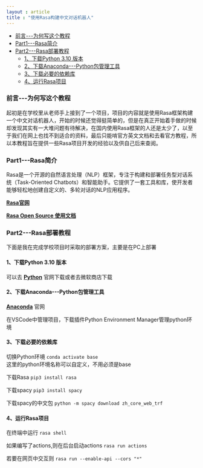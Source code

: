 ```yaml
---
layout : article
title : "使用Rasa构建中文对话机器人"
---
```


<!-- TOC -->

- [前言---为何写这个教程](#前言---为何写这个教程)
- [Part1---Rasa简介](#part1---rasa简介)
- [Part2---Rasa部署教程](#part2---rasa部署教程)
  - [1、下载Python 3.10 版本](#1下载python-310-版本)
  - [2、下载Anaconda---Python包管理工具](#2下载anaconda---python包管理工具)
  - [3、下载必要的依赖库](#3下载必要的依赖库)
  - [4、运行Rasa项目](#4运行rasa项目)

<!-- /TOC -->

### 前言---为何写这个教程

起初是在学校里从老师手上接到了一个项目，项目的内容就是使用Rasa框架构建一个中文对话机器人，开始的时候还觉得挺简单的，但是在真正开始着手做的时候却发现其实有一大堆问题有待解决，在国内使用Rasa框架的人还是太少了，以至于我们在网上也找不到适合的资料，最后只能啃官方英文文档和去看官方教程，所以本教程旨在提供一些Rasa项目开发的经验以及供自己后来查阅。

### Part1---Rasa简介

Rasa是一个开源的自然语言处理（NLP）框架，专注于构建和部署任务型对话系统（Task-Oriented Chatbots）和智能助手。它提供了一套工具和库，使开发者能够轻松地创建自定义的、多轮对话的NLP应用程序。

**[Rasa官网](https://rasa.com/)**

**[Rasa Open Source 使用文档](https://rasa.com/docs/rasa/)**

### Part2---Rasa部署教程

下面是我在完成学校项目时采取的部署方案，主要是在PC上部署

#### 1、下载Python 3.10 版本

可以去
**[Python](https://www.python.org/)**
官网下载或者去微软商店下载

#### 2、下载Anaconda---Python包管理工具

**[Anaconda](https://www.anaconda.com/)**
官网

在VSCode中管理项目，下载插件Python Environment Manager管理python环境

#### 3、下载必要的依赖库

切换Python环境
`conda activate base`  
这里的python环境名称可以自定义，不用必须是base

下载Rasa
`pip3 install rasa`

下载spacy
`pip3 install spacy`

下载spacy的中文包
`python -m spacy download zh_core_web_trf`

#### 4、运行Rasa项目

在终端中运行
`rasa shell`

如果编写了actions,则在后台启动actions
`rasa run actions`

若要在网页中交互则
`rasa run --enable-api --cors "*"`
